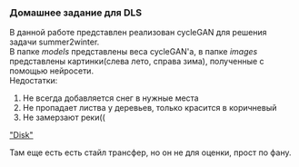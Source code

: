###  Домашнее задание для DLS

В данной работе представлен реализован cycleGAN для решения задачи summer2winter.  
В папке *models* представлены веса cycleGAN'a, в папке *images* представлены картинки(слева лето, справа зима), полученные с помощью нейросети.  
Недостатки:
  1) Не всегда добавляется снег в нужные места
  2) Не пропадает листва у деревьев, только красится в коричневый
  3) Не замерзают реки((
  
  ["Disk"](https://drive.google.com/drive/folders/1CdOqq5iR1pB8IMR_zN_Vf6ZjvUzYC0TZ?usp=sharing)
  
Там еще есть есть стайл трансфер, но он не для оценки, прост по фану.
